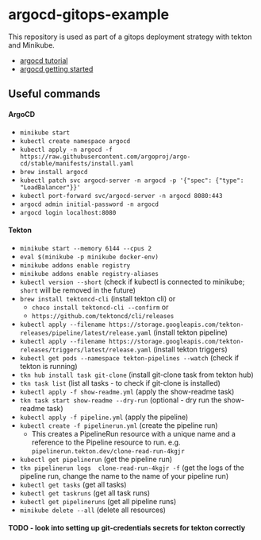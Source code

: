 # argocd-gitops-example
This repository is used as part of a gitops deployment strategy with tekton and Minikube.

- [argocd tutorial](https://redhat-scholars.github.io/argocd-tutorial/argocd-tutorial/01-setup.html)
- [argocd getting started](https://argo-cd.readthedocs.io/en/stable/getting_started/)

## Useful commands
#### ArgoCD
- `minikube start`
- `kubectl create namespace argocd`
- `kubectl apply -n argocd -f https://raw.githubusercontent.com/argoproj/argo-cd/stable/manifests/install.yaml`
- `brew install argocd`
- `kubectl patch svc argocd-server -n argocd -p '{"spec": {"type": "LoadBalancer"}}'`
- `kubectl port-forward svc/argocd-server -n argocd 8080:443`
- `argocd admin initial-password -n argocd`
- `argocd login localhost:8080`

#### Tekton
- `minikube start --memory 6144 --cpus 2`
- `eval $(minikube -p minikube docker-env)`
- `minikube addons enable registry`
- `minikube addons enable registry-aliases`
- `kubectl version --short` (check if kubectl is connected to minikube; `short` will be removed in the future)
- `brew install tektoncd-cli` (install tekton cli) or
  - `choco install tektoncd-cli --confirm` or
  - `https://github.com/tektoncd/cli/releases`
- `kubectl apply --filename https://storage.googleapis.com/tekton-releases/pipeline/latest/release.yaml` (install tekton pipeline)
- `kubectl apply --filename https://storage.googleapis.com/tekton-releases/triggers/latest/release.yaml` (install tekton triggers)
- `kubectl get pods --namespace tekton-pipelines --watch` (check if tekton is running)
- `tkn hub install task git-clone` (install git-clone task from tekton hub)
- `tkn task list` (list all tasks - to check if git-clone is installed)
- `kubectl apply -f show-readme.yml` (apply the show-readme task)
- `tkn task start show-readme --dry-run` (optional - dry run the show-readme task)
- `kubectl apply -f pipeline.yml` (apply the pipeline)
- `kubectl create -f pipelinerun.yml` (create the pipeline run)
  - This creates a PipelineRun resource with a unique name and a reference to the Pipeline resource to run. e.g. `pipelinerun.tekton.dev/clone-read-run-4kgjr`
- `kubectl get pipelinerun` (get the pipeline run)
- `tkn pipelinerun logs  clone-read-run-4kgjr -f` (get the logs of the pipeline run, change the name to the name of your pipeline run)
- `kubectl get tasks` (get all tasks)
- `kubectl get taskruns` (get all task runs)
- `kubectl get pipelineruns` (get all pipeline runs)
- `minikube delete --all` (delete all resources)

#### TODO - look into setting up git-credentials secrets for tekton correctly
